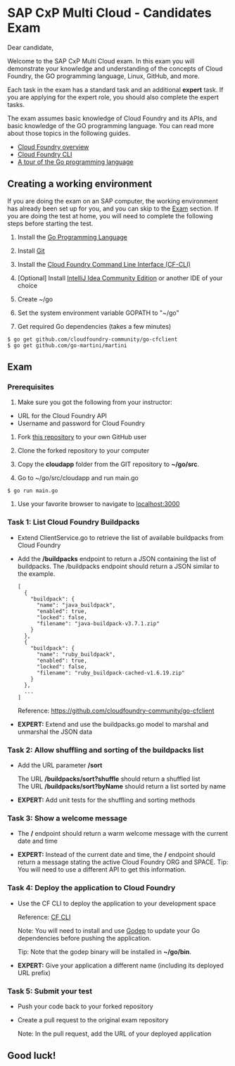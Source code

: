 # SAP CxP Multi Cloud - Candidates Exam

Dear candidate,

Welcome to the SAP CxP Multi Cloud exam. In this exam you will demonstrate your knowledge and understanding of the concepts of Cloud Foundry, the GO programming language, Linux, GitHub, and more.

Each task in the exam has a standard task and an additional **expert** task. If you are applying for the expert role, you should also complete the expert tasks.

The exam assumes basic knowledge of Cloud Foundry and its APIs, and basic knowledge of the GO programming language. You can read more about those topics in the following guides.

* [Cloud Foundry overview](https://docs.cloudfoundry.org/concepts/overview.html)
* [Cloud Foundry CLI](https://docs.cloudfoundry.org/cf-cli/)
* [A tour of the Go programming language](https://tour.golang.org/)

## Creating a working environment

If you are doing the exam on an SAP computer, the working environment has already been set up for you, and you can skip to the [Exam](#exam) section. If you are doing the test at home, you will need to complete the following steps before starting the test.

1. Install the [Go Programming Language](https://golang.org/dl/)

1. Install [Git](https://git-scm.com/downloads)

1. Install the [Cloud Foundry Command Line Interface (CF-CLI)](https://github.com/cloudfoundry/cli#downloads)

1. [Optional] Install [IntelliJ Idea Community Edition](https://www.jetbrains.com/idea/#chooseYourEdition) or another IDE of your choice

1. Create ~/go

1. Set the system environment variable GOPATH to "~/go"

1. Get required Go dependencies (takes a few minutes)

 ```
 $ go get github.com/cloudfoundry-community/go-cfclient
 $ go get github.com/go-martini/martini
 ```

## Exam

### Prerequisites
 
1. Make sure you got the following from your instructor:

  * URL for the Cloud Foundry API
  * Username and password for Cloud Foundry

1. Fork [this repository](https://github.com/sapmulticloud/candidates-exam) to your own GitHub user

1. Clone the forked repository to your computer

1. Copy the **cloudapp** folder from the GIT repository to **~/go/src**.

1. Go to ~/go/src/cloudapp and run main.go

  `$ go run main.go`

1. Use your favorite browser to navigate to [localhost:3000](http://localhost:3000)
  
### Task 1: List Cloud Foundry Buildpacks

* Extend ClientService.go to retrieve the list of available buildpacks from Cloud Foundry

* Add the **/buildpacks** endpoint to return a JSON containing the list of buildpacks. The /buildpacks endpoint should return a JSON similar to the example.

  ```
  [
    {
      "buildpack": {
        "name": "java_buildpack",
        "enabled": true,
        "locked": false,
        "filename": "java-buildpack-v3.7.1.zip"
      }
    },
    {
      "buildpack": {
        "name": "ruby_buildpack",
        "enabled": true,
        "locked": false,
        "filename": "ruby_buildpack-cached-v1.6.19.zip"
      }
    },
    ...
  ]
  ```
  
  Reference: https://github.com/cloudfoundry-community/go-cfclient
  
* **EXPERT:** Extend and use the buildpacks.go model to marshal and unmarshal the JSON data

### Task 2: Allow shuffling and sorting of the buildpacks list

* Add the URL parameter **/sort**

  The URL **/buildpacks/sort?shuffle** should return a shuffled list  
  The URL **/buildpacks/sort?byName** should return a list sorted by name
  
* **EXPERT:** Add unit tests for the shuffling and sorting methods

### Task 3: Show a welcome message

* The **/** endpoint should return a warm welcome message with the current date and time

* **EXPERT:** Instead of the current date and time, the **/** endpoint should return a message stating the active Cloud Foundry ORG and SPACE. Tip: You will need to use a different API to get this information.

### Task 4: Deploy the application to Cloud Foundry

* Use the CF CLI to deploy the application to your development space

  Reference: [CF CLI](https://docs.cloudfoundry.org/cf-cli/)

  Note: You will need to install and use [Godep](https://github.com/tools/godep) to update your Go dependencies before pushing the application.
  
  Tip: Note that the godep binary will be installed in **~/go/bin**.

* **EXPERT:** Give your application a different name (including its deployed URL prefix)

### Task 5: Submit your test

* Push your code back to your forked repository

* Create a pull request to the original exam repository

  Note: In the pull request, add the URL of your deployed application

## Good luck!
